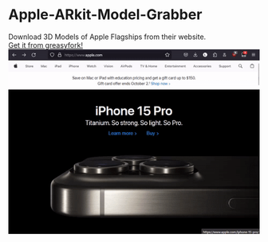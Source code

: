 # Apple-ARkit-Model-Grabber
Download 3D Models of Apple Flagships from their website. <br />
[Get it from greasyfork!](https://greasyfork.org/en/scripts/476123-download-apple-arkit-models) <br />
![demonstrative gif](https://raw.githubusercontent.com/Z2r-YT/Apple-ARkit-Model-Grabber/main/Example.gif) <br />
